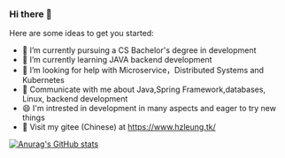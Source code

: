 ### Hi there 👋

<!--
**hhzzleung/hhzzleung** is a ✨ _special_ ✨ repository because its `README.md` (this file) appears on your GitHub profile.-->

Here are some ideas to get you started:

- 🔭 I’m currently pursuing a CS Bachelor's degree in development
- 🌱 I’m currently learning JAVA backend development
- 🤔 I’m looking for help with Microservice，Distributed Systems and Kubernetes
- 💬 Communicate with me about Java,Spring Framework,databases, Linux, backend development
- 😄 I'm intrested in development in many aspects and eager to try new things
- 📕 Visit my gitee (Chinese) at https://www.hzleung.tk/

[![Anurag's GitHub stats](https://github-readme-stats.vercel.app/api?username=hhzzleung)](https://github.com/anuraghazra/github-readme-stats)
